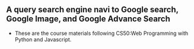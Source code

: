 ## A query search engine navi to Google search, Google Image, and Google Advance Search

 - These are the course materials following CS50:Web Programming with Python and Javascript.